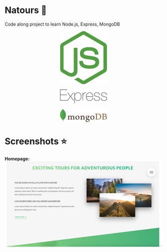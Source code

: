 # **Natours** 🚀

Code along project to learn Node.js, Express, MongoDB

<p align="center">
  <img src="./images/node.png" width="150">
</p>

<p align="center">
  <img src="./images/express.png" width="150">
</p>

<p align="center">
<img src="./images/mongodb.png" width="150">
</p>

# **Screenshots** ⭐️

**Homepage:**
<img src="./images/natours.homepage.png" width="1200">
